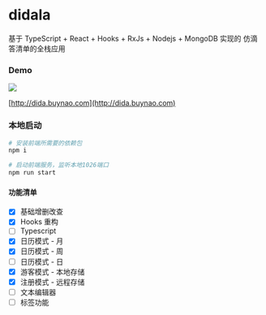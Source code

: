 # didala
基于 TypeScript + React + Hooks + RxJs + Nodejs + MongoDB 实现的 仿滴答清单的全栈应用

### Demo


<img src="https://buynao.oss-cn-beijing.aliyuncs.com/20200406_193852.gif"/>

[http://dida.buynao.com](http://dida.buynao.com)

### 本地启动

```bash
# 安装前端所需要的依赖包
npm i

# 启动前端服务，监听本地1026端口
npm run start
```

#### 功能清单


- [x] 基础增删改查
- [x] Hooks 重构
- [ ] Typescript
- [x] 日历模式 - 月
- [x] 日历模式 - 周
- [ ] 日历模式 - 日
- [x] 游客模式 - 本地存储
- [x] 注册模式 - 远程存储
- [ ] 文本编辑器
- [ ] 标签功能
